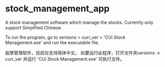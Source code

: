 # stock_management_app
A stock management software which manage the stocks.
Currently only support Simplified Chinese.

To run the program, go to versions > curr_ver > 'CUi Stock Management.exe' and run the executable file.

股票管理软件，目前仅支持简体中文。
如要运行此程序，打开文件夹versions -> curr_ver 并运行 'CUi Stock Management.exe' 可执行文件。
